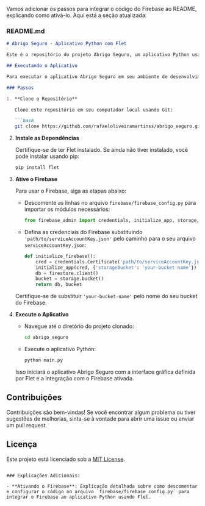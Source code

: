 Vamos adicionar os passos para integrar o código do Firebase ao README, explicando como ativá-lo. Aqui está a seção atualizada:

### README.md

```markdown
# Abrigo Seguro - Aplicativo Python com Flet

Este é o repositório do projeto Abrigo Seguro, um aplicativo Python usando Flet para interface gráfica.

## Executando o Aplicativo

Para executar o aplicativo Abrigo Seguro em seu ambiente de desenvolvimento local, siga os passos abaixo:

### Passos

1. **Clone o Repositório**

   Clone este repositório em seu computador local usando Git:

   ```bash
   git clone https://github.com/rafaeloliveiramartinss/abrigo_seguro.git
   ```

2. **Instale as Dependências**

   Certifique-se de ter Flet instalado. Se ainda não tiver instalado, você pode instalar usando pip:

   ```bash
   pip install flet
   ```

3. **Ative o Firebase**

   Para usar o Firebase, siga as etapas abaixo:

   - Descomente as linhas no arquivo `firebase/firebase_config.py` para importar os módulos necessários:

     ```python
     from firebase_admin import credentials, initialize_app, storage, firestore
     ```

   - Defina as credenciais do Firebase substituindo `'path/to/serviceAccountKey.json'` pelo caminho para o seu arquivo `serviceAccountKey.json`:

     ```python
     def initialize_firebase():
         cred = credentials.Certificate('path/to/serviceAccountKey.json')
         initialize_app(cred, {'storageBucket': 'your-bucket-name'})
         db = firestore.client()
         bucket = storage.bucket()
         return db, bucket
     ```

   Certifique-se de substituir `'your-bucket-name'` pelo nome do seu bucket do Firebase.

4. **Execute o Aplicativo**

   - Navegue até o diretório do projeto clonado:

     ```bash
     cd abrigo_seguro
     ```

   - Execute o aplicativo Python:

     ```bash
     python main.py
     ```

   Isso iniciará o aplicativo Abrigo Seguro com a interface gráfica definida por Flet e a integração com o Firebase ativada.

## Contribuições

Contribuições são bem-vindas! Se você encontrar algum problema ou tiver sugestões de melhorias, sinta-se à vontade para abrir uma issue ou enviar um pull request.

## Licença

Este projeto está licenciado sob a [MIT License](LICENSE).
```

### Explicações Adicionais:

- **Ativando o Firebase**: Explicação detalhada sobre como descomentar e configurar o código no arquivo `firebase/firebase_config.py` para integrar o Firebase ao aplicativo Python usando Flet.